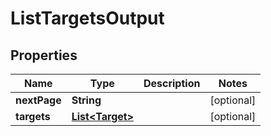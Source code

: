 

# ListTargetsOutput


## Properties

Name | Type | Description | Notes
------------ | ------------- | ------------- | -------------
**nextPage** | **String** |  |  [optional]
**targets** | [**List&lt;Target&gt;**](Target.md) |  |  [optional]



